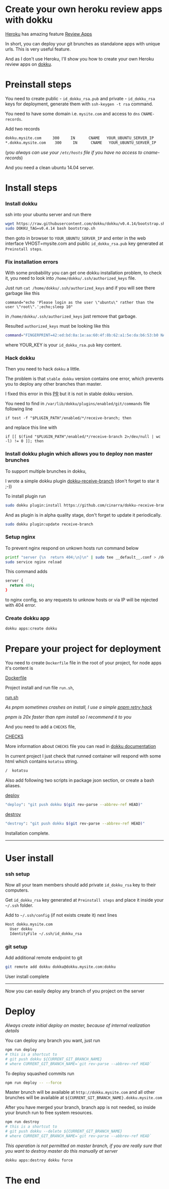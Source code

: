 # Create your own heroku review apps with dokku

[Heroku](https://www.heroku.com/) has amazing feature [Review Apps](https://devcenter.heroku.com/articles/github-integration-review-apps)

In short, you can deploy your git brunches as standalone apps with unique urls.
This is very useful feature.

And as I don't use Heroku, I'll show you
how to create your own Heroku review apps on [dokku](https://github.com/dokku/dokku).

# Preinstall steps

You need to create public - `id_dokku_rsa.pub` and private - `id_dokku_rsa` keys for deployment,
generate them with `ssh-keygen -t rsa` command.

You need to have some domain i.e. `mysite.com` and access to `dns` `CNAME-records`.

Add two records

```bash
dokku.mysite.com     300     IN      CNAME   YOUR_UBUNTU_SERVER_IP
*.dokku.mysite.com    300     IN      CNAME   YOUR_UBUNTU_SERVER_IP
```

(_you always can use your `/etc/hosts` file if you have no access to cname-records_)

And you need a clean ubuntu 14.04 server.

# Install steps

### Install dokku

ssh into your ubuntu server and run there

```bash
wget https://raw.githubusercontent.com/dokku/dokku/v0.4.14/bootstrap.sh
sudo DOKKU_TAG=v0.4.14 bash bootstrap.sh
```

then goto in browser to `YOUR_UBUNTU_SERVER_IP` and
enter in the web interface VHOST=mysite.com and public `id_dokku_rsa.pub` key
generated at `Preinstall steps`.

### Fix installation errors

With some probability you can get one dokku installation problem,
to check it, you need to look into `/home/dokku/.ssh/authorized_keys` file.

Just run `cat /home/dokku/.ssh/authorized_keys` and if you will see there
garbage like this

```
command="echo 'Please login as the user \"ubuntu\" rather than the user \"root\".';echo;sleep 10"
``` 

in `/home/dokku/.ssh/authorized_keys` just remove that garbage. 

Resulted `authorized_keys` must be looking like this

```bash
command="FINGERPRINT=42:ed:bd:8a:1e:aa:60:4f:8b:62:a1:5e:da:b6:53:b0 NAME=admin `cat /home/dokku/.sshcommand` $SSH_ORIGINAL_COMMAND",no-agent-forwarding,no-user-rc,no-X11-forwarding,no-port-forwarding YOUR_KEY
```

where YOUR_KEY is your `id_dokku_rsa.pub` key content.

### Hack dokku

Then you need to hack `dokku` a little.

The problem is that `stable dokku` version contains one error,
which prevents you to deploy any other branches than master.

I fixed this error in this [PR](https://github.com/dokku/dokku/pull/1993)
but it is not in stable dokku version.

You need to find in `/var/lib/dokku/plugins/enabled/git/commands` file following line

```
if test -f "$PLUGIN_PATH"/enabled/*/receive-branch; then
```

and replace this line with

```
if [[ $(find "$PLUGIN_PATH"/enabled/*/receive-branch 2>/dev/null | wc -l) != 0 ]]; then
```

### Install dokku plugin which allows you to deploy non master brunches

To support multiple brunches in dokku,

I wrote a simple dokku plugin [dokku-receive-branch](https://github.com/cinarra/dokku-receive-branch.git) (don't forget to star it ;-))

To install plugin run

```bash
sudo dokku plugin:install https://github.com/cinarra/dokku-receive-branch.git
```

And as plugin is in alpha quality stage, don't forget to update it periodically.

```bash
sudo dokku plugin:update receive-branch
```

### Setup nginx

To prevent nginx respond on unkown hosts run command below

```bash
printf "server {\n  return 404;\n}\n" | sudo tee __default__.conf > /dev/null
sudo service nginx reload
```

This command adds

```bash
server {
  return 404;
}
```

to nginx config, so any requests to unknow hosts or via IP will be rejected with 404 error.


### Create dokku app

```bash
dokku apps:create dokku
```


# Prepare your project for deployment

You need to create `Dockerfile` file in the root of your project,
for node apps it's content is

[Dockerfile](https://github.com/istarkov/create-your-own-heroku-review-apps-with-dokku/blob/master/Dockerfile)

Project install and run file `run.sh`,

[run.sh](https://github.com/istarkov/create-your-own-heroku-review-apps-with-dokku/blob/master/run.sh)

*As pnpm sometimes crashes on install, I use a simple
[pnpm retry hack](https://github.com/istarkov/create-your-own-heroku-review-apps-with-dokku/blob/master/run.sh#L14-L24)*

*pnpm is 20x faster than npm install so I recommend it to you*

And you need to add a `CHECKS` file,

[CHECKS](https://github.com/istarkov/create-your-own-heroku-review-apps-with-dokku/blob/master/CHECKS)

More information about `CHECKS` file you can read in [dokku documentation](http://dokku.viewdocs.io/dokku/checks-examples/)

In current project I just check that runned container will respond with some html which contains `kotatsu` string.

```bash
/  kotatsu
```

Also add following two scripts in package json section, or create a bash aliases.

[deploy](https://github.com/istarkov/create-your-own-heroku-review-apps-with-dokku/blob/master/package.json#L9)

```bash
"deploy": "git push dokku $(git rev-parse --abbrev-ref HEAD)"
```

[destroy](https://github.com/istarkov/create-your-own-heroku-review-apps-with-dokku/blob/master/package.json#L10)

```bash
"destroy": "git push dokku $(git rev-parse --abbrev-ref HEAD)"
```

Installation complete.

---

# User install

### ssh setup

Now all your team members should add private `id_dokku_rsa` key to their computers.

Get `id_dokku_rsa` key generated at `Preinstall steps` and place it inside your `~/.ssh` folder.

Add to `~/.ssh/config` (if not exists create it) next lines

```bash
Host dokku.mysite.com
  User dokku
  IdentityFile ~/.ssh/id_dokku_rsa
```

### git setup

Add additional remote endpoint to git

```bash
git remote add dokku dokku@dokku.mysite.com:dokku
```

User install complete

---

Now you can easily deploy any branch of you project on the server

# Deploy

*Always create initial deploy on master, because of internal realization details*

You can deploy any branch you want, just run

```bash
npm run deploy
# this is a shortcut to
# git push dokku ${CURRENT_GIT_BRANCH_NAME}
# where CURRENT_GIT_BRANCH_NAME=`git rev-parse --abbrev-ref HEAD`
```

To deploy squashed commits run

```bash
npm run deploy -- --force
```

Master brunch will be available at `http://dokku.mysite.com`
and all other brunches will be available
at `${CURRENT_GIT_BRANCH_NAME}.dokku.mysite.com`

After you have merged your branch, branch app is not needed,
so inside your brunch run to free system resources.

```bash
npm run destroy
# this is a shortcut to
# git push dokku --delete ${CURRENT_GIT_BRANCH_NAME}
# where CURRENT_GIT_BRANCH_NAME=`git rev-parse --abbrev-ref HEAD`
```

*This operation is not permitted on master branch, if you are really sure that you want to destroy master
do this manually at server*

```bash
dokku apps:destroy dokku force
```

# The end
